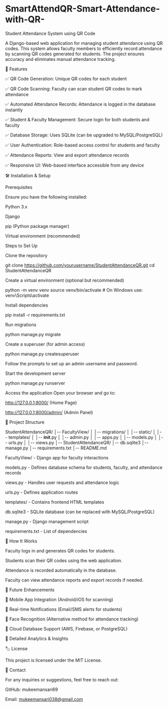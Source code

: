 # SmartAttendQR-Smart-Attendance-with-QR-

Student Attendance System using QR Code

A Django-based web application for managing student attendance using QR codes. This system allows faculty members to efficiently record attendance by scanning QR codes generated for students. The project ensures accuracy and eliminates manual attendance tracking.

📌 Features

✅ QR Code Generation: Unique QR codes for each student

✅ QR Code Scanning: Faculty can scan student QR codes to mark attendance

✅ Automated Attendance Records: Attendance is logged in the database instantly

✅ Student & Faculty Management: Secure login for both students and faculty

✅ Database Storage: Uses SQLite (can be upgraded to MySQL/PostgreSQL)

✅ User Authentication: Role-based access control for students and faculty

✅ Attendance Reports: View and export attendance records

✅ Responsive UI: Web-based interface accessible from any device




🛠️ Installation & Setup



Prerequisites



Ensure you have the following installed:

Python 3.x

Django

pip (Python package manager)

Virtual environment (recommended)




Steps to Set Up

Clone the repository

git clone https://github.com/yourusername/StudentAttendanceQR.git
cd StudentAttendanceQR

Create a virtual environment (optional but recommended)

python -m venv venv
source venv/bin/activate  # On Windows use: venv\Scripts\activate

Install dependencies

pip install -r requirements.txt

Run migrations

python manage.py migrate

Create a superuser (for admin access)

python manage.py createsuperuser

Follow the prompts to set up an admin username and password.

Start the development server

python manage.py runserver

Access the application
Open your browser and go to:

http://127.0.0.1:8000/ (Home Page)

http://127.0.0.1:8000/admin/ (Admin Panel)




📂 Project Structure

StudentAttendanceQR/
│-- FacultyView/
│   │-- migrations/
│   │-- static/
│   │-- templates/
│   │-- __init__.py
│   │-- admin.py
│   │-- apps.py
│   │-- models.py
│   │-- urls.py
│   │-- views.py
│-- StudentAttendanceQR/
│-- db.sqlite3
│-- manage.py
│-- requirements.txt
│-- README.md

FacultyView/ - Django app for faculty interactions

models.py - Defines database schema for students, faculty, and attendance records

views.py - Handles user requests and attendance logic

urls.py - Defines application routes

templates/ - Contains frontend HTML templates

db.sqlite3 - SQLite database (can be replaced with MySQL/PostgreSQL)

manage.py - Django management script

requirements.txt - List of dependencies




📸 How It Works

Faculty logs in and generates QR codes for students.

Students scan their QR codes using the web application.

Attendance is recorded automatically in the database.

Faculty can view attendance reports and export records if needed.



🚀 Future Enhancements

🔹 Mobile App Integration (Android/iOS for scanning)

🔹 Real-time Notifications (Email/SMS alerts for students)

🔹 Face Recognition (Alternative method for attendance tracking)

🔹 Cloud Database Support (AWS, Firebase, or PostgreSQL)

🔹 Detailed Analytics & Insights



🏷️ License

This project is licensed under the MIT License.



📧 Contact

For any inquiries or suggestions, feel free to reach out:



GitHub: mukeemansari69

Email: mukeemansari038@gmail.com
